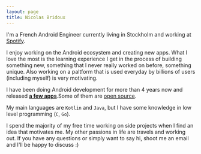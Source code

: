 ```yaml
---
layout: page
title: Nicolas Bridoux
---
```

I'm a French Android Engineer currently living in Stockholm and working at [Spotify](http://spotify.com/).

I enjoy working on the Android ecosystem and creating new apps. What I love the most is the learning experience I get in the process of building something new, something that I never really worked on before, something unique. Also working on a paltform that is used everyday by billions of users (including myself) is very motivating.

I have been doing Android development for more than 4 years now and released **[a few apps](https://play.google.com/store/apps/developer?id=Nicolas%20Bridoux&hl=en)**.Some of them are [open source](https://github.com/Bridouille).

My main languages are `Kotlin` and `Java`, but I have some knowledge in low level programming (`C`, `Go`).

I spend the majority of my free time working on side projects when I find an idea that motivates me. My other passions in life are travels and working out. If you have any questions or simply want to say hi, shoot me an email and I'll be happy to discuss :)
